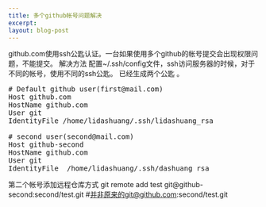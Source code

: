 ```yaml
---
title: 多个github帐号问题解决
excerpt: 
layout: blog-post
---
```


github.com使用ssh公匙认证。一台如果使用多个github的帐号提交会出现权限问题，不能提交。
解决方法 
配置~/.ssh/config文件，ssh访问服务器的时候，对于不同的帐号，使用不同的ssh公匙。
已经生成两个公匙 。
<pre>
# Default github user(first@mail.com)
Host github.com
HostName github.com
User git
IdentityFile /home/lidashuang/.ssh/lidashuang_rsa

# second user(second@mail.com)
Host github-second
HostName github.com
User git
IdentityFile  /home/lidashuang/.ssh/dashuang_rsa
</pre>

第二个帐号添加远程仓库方式
	git remote add test git@github-second:second/test.git #并非原来的git@github.com:second/test.git


